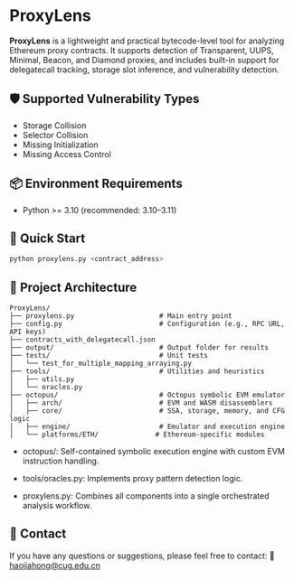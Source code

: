 # ProxyLens

**ProxyLens** is a lightweight and practical bytecode-level tool for analyzing Ethereum proxy contracts. It supports detection of Transparent, UUPS, Minimal, Beacon, and Diamond proxies, and includes built-in support for delegatecall tracking, storage slot inference, and vulnerability detection.


## 🛡️ Supported Vulnerability Types

-   Storage Collision
-   Selector Collision
-   Missing Initialization
-   Missing Access Control


## 📦 Environment Requirements

- Python >= 3.10 (recommended: 3.10–3.11)


## 🚀 Quick Start
```bash
python proxylens.py <contract_address>
```

## 🧠 Project Architecture
```
ProxyLens/
├── proxylens.py                     # Main entry point
├── config.py                        # Configuration (e.g., RPC URL, API keys)
├── contracts_with_delegatecall.json
├── output/                          # Output folder for results
├── tests/                           # Unit tests
│   └── test_for_multiple_mapping_arraying.py
├── tools/                           # Utilities and heuristics
│   ├── utils.py
│   └── oracles.py
├── octopus/                         # Octopus symbolic EVM emulator
│   ├── arch/                        # EVM and WASM disassemblers
│   ├── core/                        # SSA, storage, memory, and CFG logic
│   ├── engine/                      # Emulator and execution engine
│   └── platforms/ETH/              # Ethereum-specific modules
```

-   octopus/: Self-contained symbolic execution engine with custom EVM instruction handling.

-   tools/oracles.py: Implements proxy pattern detection logic.

-   proxylens.py: Combines all components into a single orchestrated analysis workflow.


## 📝 Contact
If you have any questions or suggestions, please feel free to contact:
📧 haojiahong@cug.edu.cn
